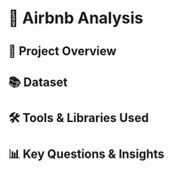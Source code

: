 # 🛌 Airbnb Analysis

## 📅 Project Overview

## 📚 Dataset

## 🛠️ Tools & Libraries Used

## 📊 Key Questions & Insights
